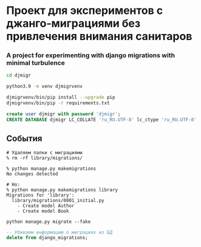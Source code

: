 # Проект для экспериментов с джанго-миграциями без привлечения внимания санитаров

### A project for experimenting with django migrations with minimal turbulence

```bash
cd djmigr

python3.9 -m venv djmigrvenv

djmigrvenv/bin/pip install --upgrade pip
djmigrvenv/bin/pip -r requirements.txt
```

```sql
create user djmigr with password 'djmigr';
CREATE DATABASE djmigr LC_COLLATE 'ru_RU.UTF-8' lc_ctype 'ru_RU.UTF-8' OWNER djmigr template template0;
```

## События
```
# Удаляем папки с миграциями
% rm -rf library/migrations/

% python manage.py makemigrations
No changes detected

# Но:
% python manage.py makemigrations library
Migrations for 'library':
  library/migrations/0001_initial.py
    - Create model Author
    - Create model Book
```
```
python manage.py migrate --fake
```

```sql
-- Убиваем информацию о миграциях из БД
delete from django_migrations;
```
